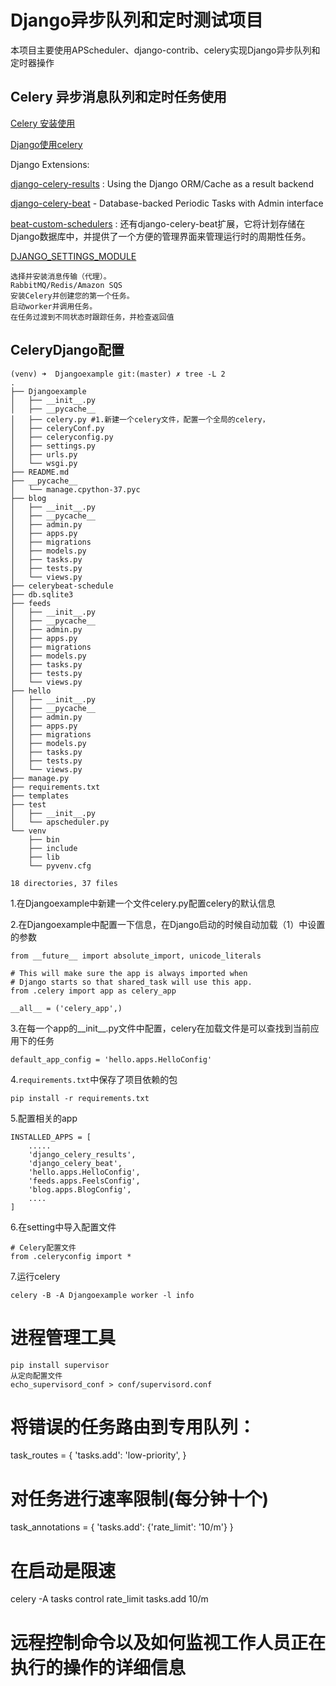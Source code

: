 # Django异步队列和定时测试项目
本项目主要使用APScheduler、django-contrib、celery实现Django异步队列和定时器操作

## Celery 异步消息队列和定时任务使用

[Celery 安装使用](http://docs.celeryproject.org/en/master/getting-started/first-steps-with-celery.html#choosing-a-broker)

[Django使用celery](http://docs.celeryproject.org/en/master/django/first-steps-with-django.html)

Django Extensions:

[django-celery-results](https://pypi.org/project/django-celery-results/) : Using the Django ORM/Cache as a result backend

[django-celery-beat](https://pypi.org/project/django-celery-beat/) - Database-backed Periodic Tasks with Admin interface

[beat-custom-schedulers](http://docs.celeryproject.org/en/master/userguide/periodic-tasks.html#beat-custom-schedulers) : 还有django-celery-beat扩展，它将计划存储在Django数据库中，并提供了一个方便的管理界面来管理运行时的周期性任务。

[DJANGO_SETTINGS_MODULE](https://django.readthedocs.io/en/latest/topics/settings.html#envvar-DJANGO_SETTINGS_MODULE)

    选择并安装消息传输（代理）。
    RabbitMQ/Redis/Amazon SQS
    安装Celery并创建您的第一个任务。
    启动worker并调用任务。
    在任务过渡到不同状态时跟踪任务，并检查返回值


## CeleryDjango配置

    (venv) ➜  Djangoexample git:(master) ✗ tree -L 2
    .
    ├── Djangoexample
    │   ├── __init__.py
    │   ├── __pycache__
    │   ├── celery.py #1.新建一个celery文件，配置一个全局的celery，
    │   ├── celeryConf.py
    │   ├── celeryconfig.py
    │   ├── settings.py
    │   ├── urls.py
    │   └── wsgi.py
    ├── README.md
    ├── __pycache__
    │   └── manage.cpython-37.pyc
    ├── blog
    │   ├── __init__.py
    │   ├── __pycache__
    │   ├── admin.py
    │   ├── apps.py
    │   ├── migrations
    │   ├── models.py
    │   ├── tasks.py
    │   ├── tests.py
    │   └── views.py
    ├── celerybeat-schedule
    ├── db.sqlite3
    ├── feeds
    │   ├── __init__.py
    │   ├── __pycache__
    │   ├── admin.py
    │   ├── apps.py
    │   ├── migrations
    │   ├── models.py
    │   ├── tasks.py
    │   ├── tests.py
    │   └── views.py
    ├── hello
    │   ├── __init__.py
    │   ├── __pycache__
    │   ├── admin.py
    │   ├── apps.py
    │   ├── migrations
    │   ├── models.py
    │   ├── tasks.py
    │   ├── tests.py
    │   └── views.py
    ├── manage.py
    ├── requirements.txt
    ├── templates
    ├── test
    │   ├── __init__.py
    │   └── apscheduler.py
    └── venv
        ├── bin
        ├── include
        ├── lib
        └── pyvenv.cfg
    
    18 directories, 37 files

1.在Djangoexample中新建一个文件celery.py配置celery的默认信息

2.在Djangoexample中配置一下信息，在Django启动的时候自动加载（1）中设置的参数

    from __future__ import absolute_import, unicode_literals
    
    # This will make sure the app is always imported when
    # Django starts so that shared_task will use this app.
    from .celery import app as celery_app
    
    __all__ = ('celery_app',)
3.在每一个app的__init__.py文件中配置，celery在加载文件是可以查找到当前应用下的任务

    default_app_config = 'hello.apps.HelloConfig'
    
4.`requirements.txt`中保存了项目依赖的包

    pip install -r requirements.txt

5.配置相关的app

    INSTALLED_APPS = [
        .....
        'django_celery_results',
        'django_celery_beat',
        'hello.apps.HelloConfig',
        'feeds.apps.FeelsConfig',
        'blog.apps.BlogConfig',
        ....
    ]
6.在setting中导入配置文件

    # Celery配置文件
    from .celeryconfig import *

7.运行celery
    
    celery -B -A Djangoexample worker -l info
    
# 进程管理工具

    pip install supervisor
    从定向配置文件
    echo_supervisord_conf > conf/supervisord.conf


# 将错误的任务路由到专用队列：
task_routes = {
    'tasks.add': 'low-priority',
}

# 对任务进行速率限制(每分钟十个)
task_annotations = {
    'tasks.add': {'rate_limit': '10/m'}
}

# 在启动是限速
celery -A tasks control rate_limit tasks.add 10/m


# 远程控制命令以及如何监视工作人员正在执行的操作的详细信息

